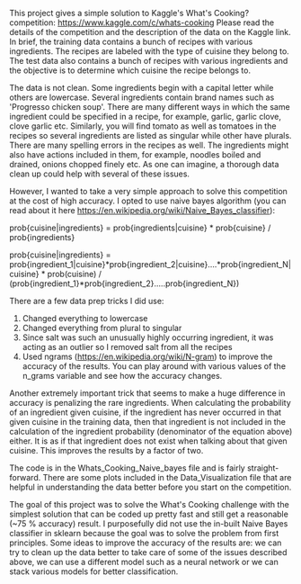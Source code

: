 This project gives a simple solution to Kaggle's What's Cooking? competition: https://www.kaggle.com/c/whats-cooking
Please read the details of the competition and the description of the data on the Kaggle link. In brief, the training data contains a bunch of recipes with various ingredients. The recipes are labeled with the type of cuisine they belong to. The test data also contains a bunch of recipes with various ingredients and the objective is to determine which cuisine the recipe belongs to.

The data is not clean. Some ingredients begin with a capital letter while others are lowercase. Several ingredients contain brand names such as 'Progresso chicken soup'. There are many different ways in which the same ingredient could be specified in a recipe, for example, garlic, garlic clove, clove garlic etc. Similarly, you will find tomato as well as tomatoes in the recipes so several ingredients are listed as singular while other have plurals. There are many spelling errors in the recipes as well. The ingredients might also have actions included in them, for example, noodles boiled and drained, onions chopped finely etc. As one can imagine, a thorough data clean up could help with several of these issues.

However, I wanted to take a very simple approach to solve this competition at the cost of high accuracy. I opted to use naive bayes algorithm (you can read about it here https://en.wikipedia.org/wiki/Naive_Bayes_classifier):

prob{cuisine|ingredients} = prob{ingredients|cuisine} * prob{cuisine} / prob{ingredients}

prob{cuisine|ingredients} = prob{ingredient_1|cuisine}*prob{ingredient_2|cuisine}....*prob{ingredient_N|cuisine} *                                                 prob(cuisine) / (prob{ingredient_1}*prob{ingredient_2}.....prob{ingredient_N})
                                                              
There are a few data prep tricks I did use:
1. Changed everything to lowercase
2. Changed everything from plural to singular
3. Since salt was such an unusually highly occurring ingredient, it was acting as an outlier so I removed salt from all the recipes
4. Used ngrams (https://en.wikipedia.org/wiki/N-gram) to improve the accuracy of the results. You can play around with various values of the n_grams variable and see how the accuracy changes.

Another extremely important trick that seems to make a huge difference in accuracy is penalizing the rare ingredients. When calculating the probability of an ingredient given cuisine, if the ingredient has never occurred in that given cuisine in the training data, then that ingredient is not included in the calculation of the ingredient probability (denominator of the equation above) either. It is as if that ingredient does not exist when talking about that given cuisine. This improves the results by a factor of two.

The code is in the Whats_Cooking_Naive_bayes file and is fairly straight-forward. There are some plots included in the Data_Visualization file that are helpful in understanding the data better before you start on the competition.

The goal of this project was to solve the What's Cooking challenge with the simplest solution that can be coded up pretty fast and still get a reasonable (~75 % accuracy) result. I purposefully did not use the in-built Naive Bayes classifier in sklearn because the goal was to solve the problem from first principles. Some ideas to improve the accuracy of the results are: we can try to clean up the data better to take care of some of the issues described above, we can use a different model such as a neural network or we can stack various models for better classification.
